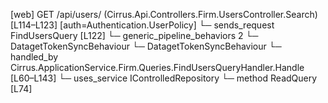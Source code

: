 [web] GET /api/users/  (Cirrus.Api.Controllers.Firm.UsersController.Search)  [L114–L123] [auth=Authentication.UserPolicy]
  └─ sends_request FindUsersQuery [L122]
    └─ generic_pipeline_behaviors 2
      └─ DatagetTokenSyncBehaviour
      └─ DatagetTokenSyncBehaviour
    └─ handled_by Cirrus.ApplicationService.Firm.Queries.FindUsersQueryHandler.Handle [L60–L143]
      └─ uses_service IControlledRepository<User>
        └─ method ReadQuery [L74]

